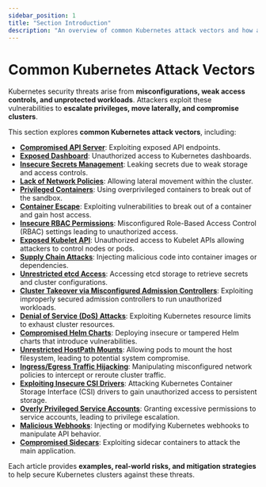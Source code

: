 ```yaml
---
sidebar_position: 1
title: "Section Introduction"
description: "An overview of common Kubernetes attack vectors and how attackers exploit misconfigurations."
---
```


# Common Kubernetes Attack Vectors

Kubernetes security threats arise from **misconfigurations, weak access controls, and unprotected workloads**. Attackers exploit these vulnerabilities to **escalate privileges, move laterally, and compromise clusters**.

This section explores **common Kubernetes attack vectors**, including:

- **[Compromised API Server](/docs/attack_vectors/compromised_api_server)**: Exploiting exposed API endpoints.
- **[Exposed Dashboard](/docs/attack_vectors/exposed_dashboard)**: Unauthorized access to Kubernetes dashboards.
- **[Insecure Secrets Management](/docs/attack_vectors/insecure_secrets_management)**: Leaking secrets due to weak storage and access controls.
- **[Lack of Network Policies](/docs/attack_vectors/lack_of_network_policies)**: Allowing lateral movement within the cluster.
- **[Privileged Containers](/docs/attack_vectors/privileged_containers)**: Using overprivileged containers to break out of the sandbox.
- **[Container Escape](/docs/attack_vectors/container_escape)**: Exploiting vulnerabilities to break out of a container and gain host access.
- **[Insecure RBAC Permissions](/docs/attack_vectors/insecure_rbac_permissions)**: Misconfigured Role-Based Access Control (RBAC) settings leading to unauthorized access.
- **[Exposed Kubelet API](/docs/attack_vectors/exposed_kubelet_api)**: Unauthorized access to Kubelet APIs allowing attackers to control nodes or pods.
- **[Supply Chain Attacks](/docs/attack_vectors/supply_chain_attacks)**: Injecting malicious code into container images or dependencies.
- **[Unrestricted etcd Access](/docs/attack_vectors/unrestricted_etcd_access)**: Accessing etcd storage to retrieve secrets and cluster configurations.
- **[Cluster Takeover via Misconfigured Admission Controllers](/docs/attack_vectors/misconfigured_admission_controllers)**: Exploiting improperly secured admission controllers to run unauthorized workloads.
- **[Denial of Service (DoS) Attacks](/docs/attack_vectors/denial_of_service_attacks)**: Exploiting Kubernetes resource limits to exhaust cluster resources.
- **[Compromised Helm Charts](/docs/attack_vectors/compromised_helm_charts)**: Deploying insecure or tampered Helm charts that introduce vulnerabilities.
- **[Unrestricted HostPath Mounts](/docs/attack_vectors/unrestricted_hostpath_mounts)**: Allowing pods to mount the host filesystem, leading to potential system compromise.
- **[Ingress/Egress Traffic Hijacking](/docs/attack_vectors/traffic_hijacking)**: Manipulating misconfigured network policies to intercept or reroute cluster traffic.
- **[Exploiting Insecure CSI Drivers](/docs/attack_vectors/insecure_csi_drivers)**: Attacking Kubernetes Container Storage Interface (CSI) drivers to gain unauthorized access to persistent storage.
- **[Overly Privileged Service Accounts](/docs/attack_vectors/privileged_service_accounts)**: Granting excessive permissions to service accounts, leading to privilege escalation.
- **[Malicious Webhooks](/docs/attack_vectors/malicious_webhooks)**: Injecting or modifying Kubernetes webhooks to manipulate API behavior.
- **[Compromised Sidecars](/docs/attack_vectors/compromised_sidecars)**: Exploiting sidecar containers to attack the main application.

Each article provides **examples, real-world risks, and mitigation strategies** to help secure Kubernetes clusters against these threats.
